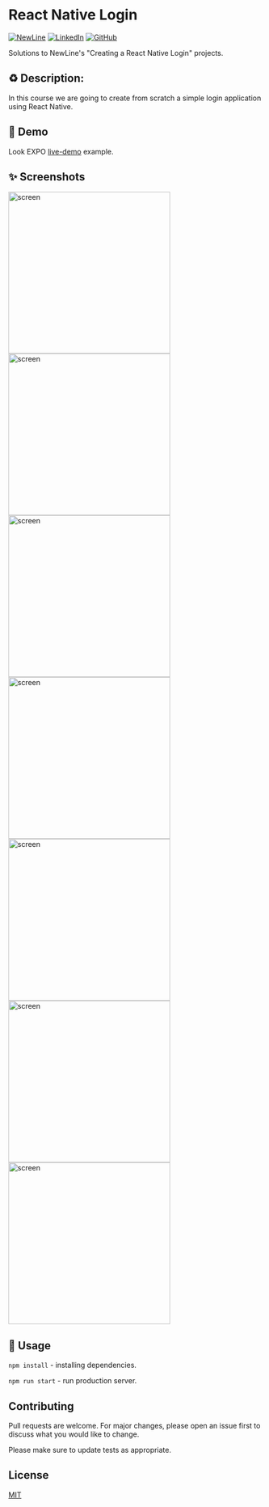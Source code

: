 # React Native Login

[![NewLine](https://img.shields.io/badge/React_Native-NewLine-5087B2.svg?style=flat&logo=react)](https://www.newline.co/courses/creating-a-react-native-login/)
[![LinkedIn](https://img.shields.io/badge/r0mm4k-Linkedin-5087B2.svg?style=flat&logo=linkedIn)](https://linkedin.com/in/r0mm4k)
[![GitHub](https://img.shields.io/badge/r0mm4k-GitHub-lightgrey.svg?style=flat&logo=github)](https://github.com/r0mm4k)

Solutions to NewLine's "Creating a React Native Login" projects.

## ♻️ Description:
In this course we are going to create from scratch a simple login application using React Native.

## 🔆 Demo
Look EXPO [live-demo](https://expo.dev/@r0mm4k/react-native-login) example.

## ✨ Screenshots
<img src="screenshots/start.png" width="320" alt="screen"/> <img src="screenshots/login.png" width="320" alt="screen"/>
<img src="screenshots/register.png" width="320" alt="screen"/> <img src="screenshots/forgot-password.png" width="320" alt="screen"/>
<img src="screenshots/home.png" width="320" alt="screen"/> <img src="screenshots/drawer.png" width="320" alt="screen"/>
<img src="screenshots/profile.png" width="320" alt="screen"/>

## 🚀 Usage

`npm install` - installing dependencies.

`npm run start` - run production server.

## Contributing
Pull requests are welcome. For major changes, please open an issue first to discuss what you would like to change.

Please make sure to update tests as appropriate.

## License
[MIT](https://choosealicense.com/licenses/mit/)
